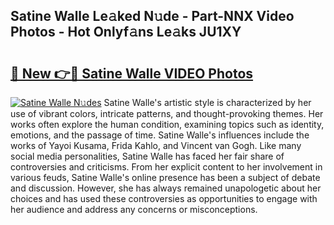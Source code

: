 ## Satine Walle Le𝚊ked N𝚞de - Part-NNX Video Photos - Hot Onlyf𝚊ns Le𝚊ks JU1XY

# <h2><a href="http://ac22340.deff.icu/?id=Satine+Walle">🔗 New 👉🔴 Satine Walle VIDEO Photos</a></h2>

[![Satine Walle N𝚞des](https://i.imgur.com/rIISA9y.gif)](http://ac22340.deff.icu/?id=Satine+Walle)
Satine Walle's artistic style is characterized by her use of vibrant colors, intricate patterns, and thought-provoking themes. Her works often explore the human condition, examining topics such as identity, emotions, and the passage of time. Satine Walle's influences include the works of Yayoi Kusama, Frida Kahlo, and Vincent van Gogh. Like many social media personalities, Satine Walle has faced her fair share of controversies and criticisms. From her explicit content to her involvement in various feuds, Satine Walle's online presence has been a subject of debate and discussion. However, she has always remained unapologetic about her choices and has used these controversies as opportunities to engage with her audience and address any concerns or misconceptions.
